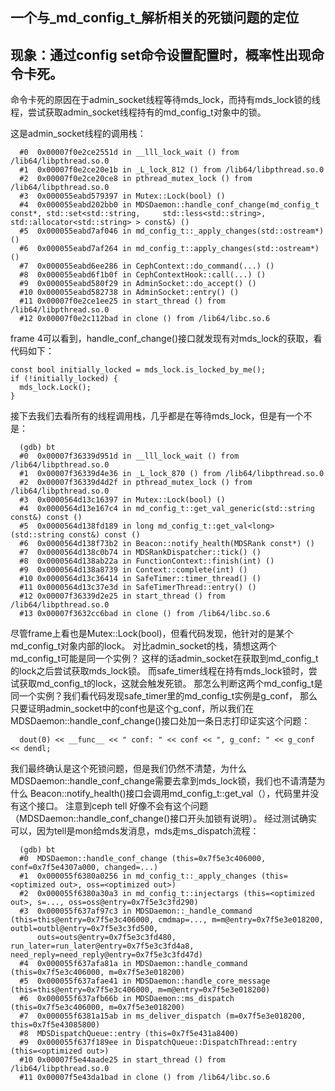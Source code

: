 ## 一个与_md_config_t_解析相关的死锁问题的定位

## 现象：通过config set命令设置配置时，概率性出现命令卡死。
命令卡死的原因在于admin_socket线程等待mds_lock，而持有mds_lock锁的线程，尝试获取admin_socket线程持有的md_config_t对象中的锁。 

这是admin_socket线程的调用栈：

```
  #0  0x00007f0e2ce2551d in __lll_lock_wait () from /lib64/libpthread.so.0
  #1  0x00007f0e2ce20e1b in _L_lock_812 () from /lib64/libpthread.so.0
  #2  0x00007f0e2ce20ce8 in pthread_mutex_lock () from /lib64/libpthread.so.0
  #3  0x000055eabd579397 in Mutex::Lock(bool) ()
  #4  0x000055eabd202bb0 in MDSDaemon::handle_conf_change(md_config_t const*, std::set<std::string,     std::less<std::string>, std::allocator<std::string> > const&) ()
  #5  0x000055eabd7af046 in md_config_t::_apply_changes(std::ostream*) ()
  #6  0x000055eabd7af264 in md_config_t::apply_changes(std::ostream*) ()
  #7  0x000055eabd6ee286 in CephContext::do_command(...) ()
  #8  0x000055eabd6f1b0f in CephContextHook::call(...) ()
  #9  0x000055eabd580f29 in AdminSocket::do_accept() ()
  #10 0x000055eabd582738 in AdminSocket::entry() ()
  #11 0x00007f0e2ce1ee25 in start_thread () from /lib64/libpthread.so.0
  #12 0x00007f0e2c112bad in clone () from /lib64/libc.so.6
```

frame 4可以看到，handle_conf_change()接口就发现有对mds_lock的获取，看代码如下：

```
const bool initially_locked = mds_lock.is_locked_by_me();
if (!initially_locked) {
  mds_lock.Lock();
}
```

接下去我们去看所有的线程调用栈，几乎都是在等待mds_lock，但是有一个不是：

```
  (gdb) bt
  #0  0x00007f36339d951d in __lll_lock_wait () from /lib64/libpthread.so.0
  #1  0x00007f36339d4e36 in _L_lock_870 () from /lib64/libpthread.so.0
  #2  0x00007f36339d4d2f in pthread_mutex_lock () from /lib64/libpthread.so.0
  #3  0x0000564d13c16397 in Mutex::Lock(bool) ()
  #4  0x0000564d13e167c4 in md_config_t::get_val_generic(std::string const&) const ()
  #5  0x0000564d138fd189 in long md_config_t::get_val<long>(std::string const&) const ()
  #6  0x0000564d138f73b2 in Beacon::notify_health(MDSRank const*) ()
  #7  0x0000564d138c0b74 in MDSRankDispatcher::tick() ()
  #8  0x0000564d138ab22a in FunctionContext::finish(int) ()
  #9  0x0000564d138a8739 in Context::complete(int) ()
  #10 0x0000564d13c36414 in SafeTimer::timer_thread() ()
  #11 0x0000564d13c37e3d in SafeTimerThread::entry() ()
  #12 0x00007f36339d2e25 in start_thread () from /lib64/libpthread.so.0
  #13 0x00007f3632cc6bad in clone () from /lib64/libc.so.6
```

尽管frame上看也是Mutex::Lock(bool)，但看代码发现，他针对的是某个md_config_t对象内部的lock。
对比admin_socket的栈，猜想这两个md_config_t可能是同一个实例？ 
这样的话admin_socket在获取到md_config_t的lock之后尝试获取mds_lock锁。 而safe_timer线程在持有mds_lock锁时，尝试获取md_config_t的lock，这就会触发死锁。 那怎么判断这两个md_config_t是同一个实例？我们看代码发现safe_timer里的md_config_t实例是g_conf， 那么只要证明admin_socket中的conf也是这个g_conf，所以我们在MDSDaemon::handle_conf_change()接口处加一条日志打印证实这个问题：

```
  dout(0) << __func__ << " conf: " << conf << ", g_conf: " << g_conf << dendl;
```

我们最终确认是这个死锁问题，但是我们仍然不清楚，为什么MDSDaemon::handle_conf_change需要去拿到mds_lock锁，我们也不请清楚为什么 Beacon::notify_health()接口会调用md_config_t::get_val（），代码里并没有这个接口。
注意到ceph tell 好像不会有这个问题（MDSDaemon::handle_conf_change()接口开头加锁有说明）。
经过测试确实可以，因为tell是mon给mds发消息，mds走ms_dispatch流程：

```
  (gdb) bt
  #0  MDSDaemon::handle_conf_change (this=0x7f5e3c406000, conf=0x7f5e4307a000, changed=...)
  #1  0x000055f6380a0256 in md_config_t::_apply_changes (this=<optimized out>, oss=<optimized out>)
  #2  0x000055f6380a30a3 in md_config_t::injectargs (this=<optimized out>, s=..., oss=oss@entry=0x7f5e3c3fd290)
  #3  0x000055f637af97c3 in MDSDaemon::_handle_command (this=this@entry=0x7f5e3c406000, cmdmap=..., m=m@entry=0x7f5e3e018200, outbl=outbl@entry=0x7f5e3c3fd500, 
      outs=outs@entry=0x7f5e3c3fd480, run_later=run_later@entry=0x7f5e3c3fd4a8, need_reply=need_reply@entry=0x7f5e3c3fd47d)
  #4  0x000055f637afa81a in MDSDaemon::handle_command (this=0x7f5e3c406000, m=0x7f5e3e018200)
  #5  0x000055f637afae41 in MDSDaemon::handle_core_message (this=this@entry=0x7f5e3c406000, m=m@entry=0x7f5e3e018200)
  #6  0x000055f637afb66b in MDSDaemon::ms_dispatch (this=0x7f5e3c406000, m=0x7f5e3e018200)
  #7  0x000055f6381a15ab in ms_deliver_dispatch (m=0x7f5e3e018200, this=0x7f5e43085800)
  #8  MDSDispatchQueue::entry (this=0x7f5e431a8400)
  #9  0x000055f637f189ee in DispatchQueue::DispatchThread::entry (this=<optimized out>)
  #10 0x00007f5e44aade25 in start_thread () from /lib64/libpthread.so.0
  #11 0x00007f5e43da1bad in clone () from /lib64/libc.so.6
```
